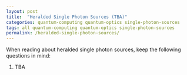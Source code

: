 ```yaml
---
layout: post
title:  "Heralded Single Photon Sources (TBA)"
categories: quantum-computing quantum-optics single-photon-sources
tags: all quantum-computing quantum-optics single-photon-sources
permalink: /heralded-single-photon-sources/
---
```

When reading about heralded single photon sources, keep the following questions in mind:

1. TBA
